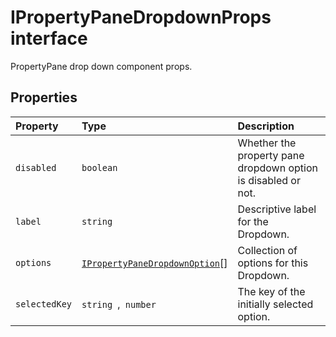 # IPropertyPaneDropdownProps interface







PropertyPane drop down component props.




## Properties

| Property	   | Type	| Description|
|:-------------|:-------|:-----------|
|`disabled`      | `boolean` | Whether the property pane dropdown option is disabled or not. |
|`label`      | `string` | Descriptive label for the Dropdown. |
|`options`      | [`IPropertyPaneDropdownOption`](../sp-webpart-base/interface/ipropertypanedropdownoption.md)[] | Collection of options for this Dropdown. |
|`selectedKey`      | `string `,` number` | The key of the initially selected option. |






